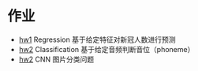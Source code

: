 # 作业

+ [hw1](./hw1) Regression 基于给定特征对新冠人数进行预测
+ [hw2](./hw2) Classification 基于给定音频判断音位（phoneme）
+ [hw2](./hw3) CNN 图片分类问题